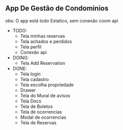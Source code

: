 ## App De Gestão de Condominios
obs: O app está todo Estatico, sem conexão coom api

* TODO:
  * Tela minhas reservas
  * Tela achados e perdidos
  * Tela perfil
  * Conexão api
* DOING:
  *  Tela Add Reservation
* DONE:
  * Tela login
  * Tela cadastro
  * Tela escolha propriedade
  * Drawer
  * Tela do Mural de avisos
  * Tela Docs
  * Tela de Boletos
  * Tela de ocorrencias
  * Modal de ocorrencias
  * Tela de Reservas


